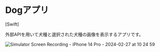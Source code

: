 # Dogアプリ
[Swift]

外部APIを用いて犬種と選択された犬種の画像を表示するアプリです。

![Simulator Screen Recording - iPhone 14 Pro - 2024-02-27 at 10 24 59](https://github.com/sparknanayamamoto/Dog/assets/156158268/918fb6e5-ee61-47dd-8419-d3eac0945f7d)

